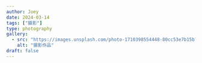 ```yaml
---
author: Joey
date: 2024-03-14
tags: ["摄影"]
type: photography
gallery:
  - src: "https://images.unsplash.com/photo-1710398554448-80cc53e7b15b?ixlib=rb-4.1.0&auto=format&fit=crop&w=1200&q=80"
    alt: "摄影作品"
draft: false
---
```

